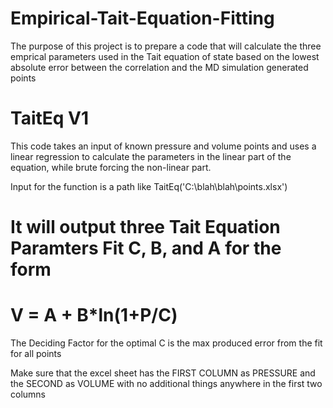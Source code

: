 # Empirical-Tait-Equation-Fitting
The purpose of this project is to prepare a code that will calculate the three emprical parameters used in the Tait equation of state based on the lowest absolute error between the correlation and the MD simulation generated points

# TaitEq V1
This  code takes an input of known pressure and volume points and uses a linear regression to calculate the parameters in the linear part of the equation, while brute forcing the non-linear part.

Input for the function is a path like TaitEq('C:\blah\blah\points.xlsx')
# It will output three Tait Equation Paramters Fit C, B, and A for the form
# V = A + B*ln(1+P/C)

The Deciding Factor for the optimal C is the max produced error from the fit for all points

Make sure that the excel sheet has the FIRST COLUMN as PRESSURE and the SECOND as VOLUME with no additional things anywhere in the first two columns
